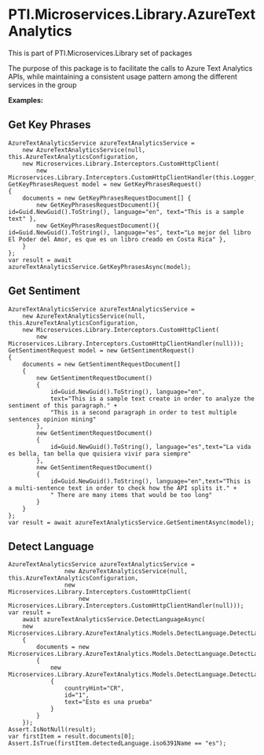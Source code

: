 ﻿# PTI.Microservices.Library.AzureTextAnalytics

This is part of PTI.Microservices.Library set of packages

The purpose of this package is to facilitate the calls to Azure Text Analytics APIs, while maintaining a consistent usage pattern among the different services in the group

**Examples:**

## Get Key Phrases
    AzureTextAnalyticsService azureTextAnalyticsService =
        new AzureTextAnalyticsService(null, this.AzureTextAnalyticsConfiguration,
        new Microservices.Library.Interceptors.CustomHttpClient(
            new Microservices.Library.Interceptors.CustomHttpClientHandler(this.Logger_CustomHttpClientHandler)));
    GetKeyPhrasesRequest model = new GetKeyPhrasesRequest()
    {
        documents = new GetKeyPhrasesRequestDocument[] {
            new GetKeyPhrasesRequestDocument(){ id=Guid.NewGuid().ToString(), language="en", text="This is a sample text" },
            new GetKeyPhrasesRequestDocument(){ id=Guid.NewGuid().ToString(), language="es", text="Lo mejor del libro El Poder del Amor, es que es un libro creado en Costa Rica" },
        }
    };
    var result = await azureTextAnalyticsService.GetKeyPhrasesAsync(model);

## Get Sentiment
    AzureTextAnalyticsService azureTextAnalyticsService =
        new AzureTextAnalyticsService(null, this.AzureTextAnalyticsConfiguration,
        new Microservices.Library.Interceptors.CustomHttpClient(
            new Microservices.Library.Interceptors.CustomHttpClientHandler(null)));
    GetSentimentRequest model = new GetSentimentRequest()
    {
        documents = new GetSentimentRequestDocument[]
        {
            new GetSentimentRequestDocument()
            {
                id=Guid.NewGuid().ToString(), language="en", 
                text="This is a sample text create in order to analyze the sentiment of this paragraph." +
                "This is a second paragraph in order to test multiple sentences opinion mining"
            },
            new GetSentimentRequestDocument()
            {
                id=Guid.NewGuid().ToString(), language="es",text="La vida es bella, tan bella que quisiera vivir para siempre"
            },
            new GetSentimentRequestDocument()
            {
                id=Guid.NewGuid().ToString(), language="en",text="This is a multi-sentence text in order to check how the API splits it." +
                " There are many items that would be too long"
            }
        }
    };
    var result = await azureTextAnalyticsService.GetSentimentAsync(model);

## Detect Language
    AzureTextAnalyticsService azureTextAnalyticsService =
                    new AzureTextAnalyticsService(null, this.AzureTextAnalyticsConfiguration,
                    new Microservices.Library.Interceptors.CustomHttpClient(
                        new Microservices.Library.Interceptors.CustomHttpClientHandler(null)));
    var result = 
        await azureTextAnalyticsService.DetectLanguageAsync(
        new Microservices.Library.AzureTextAnalytics.Models.DetectLanguage.DetectLanguageRequest()
        {
            documents = new Microservices.Library.AzureTextAnalytics.Models.DetectLanguage.DetectLanguageRequestDocument[]
            {
                new Microservices.Library.AzureTextAnalytics.Models.DetectLanguage.DetectLanguageRequestDocument()
                {
                    countryHint="CR",
                    id="1",
                    text="Esto es una prueba"
                }
            }
        });
    Assert.IsNotNull(result);
    var firstItem = result.documents[0];
    Assert.IsTrue(firstItem.detectedLanguage.iso6391Name == "es");